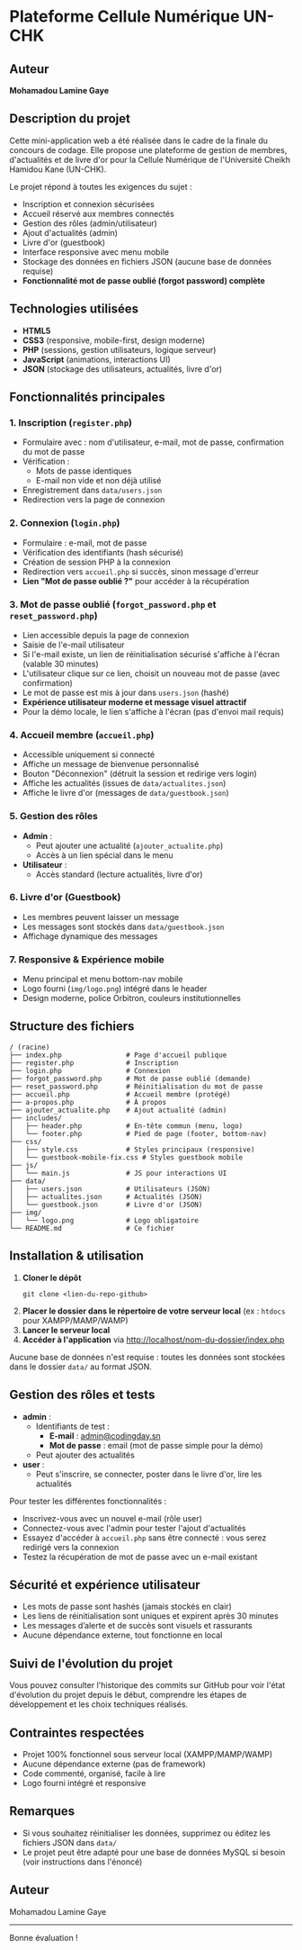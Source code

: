 # Plateforme Cellule Numérique UN-CHK

## Auteur
**Mohamadou Lamine Gaye**

## Description du projet
Cette mini-application web a été réalisée dans le cadre de la finale du concours de codage. Elle propose une plateforme de gestion de membres, d'actualités et de livre d'or pour la Cellule Numérique de l'Université Cheikh Hamidou Kane (UN-CHK).

Le projet répond à toutes les exigences du sujet :
- Inscription et connexion sécurisées
- Accueil réservé aux membres connectés
- Gestion des rôles (admin/utilisateur)
- Ajout d'actualités (admin)
- Livre d'or (guestbook)
- Interface responsive avec menu mobile
- Stockage des données en fichiers JSON (aucune base de données requise)
- **Fonctionnalité mot de passe oublié (forgot password) complète**

## Technologies utilisées
- **HTML5**
- **CSS3** (responsive, mobile-first, design moderne)
- **PHP** (sessions, gestion utilisateurs, logique serveur)
- **JavaScript** (animations, interactions UI)
- **JSON** (stockage des utilisateurs, actualités, livre d'or)

## Fonctionnalités principales

### 1. Inscription (`register.php`)
- Formulaire avec : nom d'utilisateur, e-mail, mot de passe, confirmation du mot de passe
- Vérification :
  - Mots de passe identiques
  - E-mail non vide et non déjà utilisé
- Enregistrement dans `data/users.json`
- Redirection vers la page de connexion

### 2. Connexion (`login.php`)
- Formulaire : e-mail, mot de passe
- Vérification des identifiants (hash sécurisé)
- Création de session PHP à la connexion
- Redirection vers `accueil.php` si succès, sinon message d'erreur
- **Lien "Mot de passe oublié ?"** pour accéder à la récupération

### 3. Mot de passe oublié (`forgot_password.php` et `reset_password.php`)
- Lien accessible depuis la page de connexion
- Saisie de l'e-mail utilisateur
- Si l'e-mail existe, un lien de réinitialisation sécurisé s'affiche à l'écran (valable 30 minutes)
- L'utilisateur clique sur ce lien, choisit un nouveau mot de passe (avec confirmation)
- Le mot de passe est mis à jour dans `users.json` (hashé)
- **Expérience utilisateur moderne et message visuel attractif**
- Pour la démo locale, le lien s'affiche à l'écran (pas d'envoi mail requis)

### 4. Accueil membre (`accueil.php`)
- Accessible uniquement si connecté
- Affiche un message de bienvenue personnalisé
- Bouton "Déconnexion" (détruit la session et redirige vers login)
- Affiche les actualités (issues de `data/actualites.json`)
- Affiche le livre d'or (messages de `data/guestbook.json`)

### 5. Gestion des rôles
- **Admin** :
  - Peut ajouter une actualité (`ajouter_actualite.php`)
  - Accès à un lien spécial dans le menu
- **Utilisateur** :
  - Accès standard (lecture actualités, livre d'or)

### 6. Livre d'or (Guestbook)
- Les membres peuvent laisser un message
- Les messages sont stockés dans `data/guestbook.json`
- Affichage dynamique des messages

### 7. Responsive & Expérience mobile
- Menu principal et menu bottom-nav mobile
- Logo fourni (`img/logo.png`) intégré dans le header
- Design moderne, police Orbitron, couleurs institutionnelles

## Structure des fichiers

```
/ (racine)
├── index.php                # Page d'accueil publique
├── register.php             # Inscription
├── login.php                # Connexion
├── forgot_password.php      # Mot de passe oublié (demande)
├── reset_password.php       # Réinitialisation du mot de passe
├── accueil.php              # Accueil membre (protégé)
├── a-propos.php             # À propos
├── ajouter_actualite.php    # Ajout actualité (admin)
├── includes/
│   ├── header.php           # En-tête commun (menu, logo)
│   └── footer.php           # Pied de page (footer, bottom-nav)
├── css/
│   ├── style.css            # Styles principaux (responsive)
│   └── guestbook-mobile-fix.css # Styles guestbook mobile
├── js/
│   └── main.js              # JS pour interactions UI
├── data/
│   ├── users.json           # Utilisateurs (JSON)
│   ├── actualites.json      # Actualités (JSON)
│   └── guestbook.json       # Livre d'or (JSON)
├── img/
│   └── logo.png             # Logo obligatoire
└── README.md                # Ce fichier
```

## Installation & utilisation

1. **Cloner le dépôt**
   ```
   git clone <lien-du-repo-github>
   ```
2. **Placer le dossier dans le répertoire de votre serveur local** (ex : `htdocs` pour XAMPP/MAMP/WAMP)
3. **Lancer le serveur local**
4. **Accéder à l'application** via [http://localhost/nom-du-dossier/index.php](http://localhost/nom-du-dossier/index.php)

Aucune base de données n'est requise : toutes les données sont stockées dans le dossier `data/` au format JSON.

## Gestion des rôles et tests
- **admin** :
  - Identifiants de test :
    - **E-mail** : admin@codingday.sn
    - **Mot de passe** : email (mot de passe simple pour la démo)
  - Peut ajouter des actualités
- **user** :
  - Peut s'inscrire, se connecter, poster dans le livre d'or, lire les actualités

Pour tester les différentes fonctionnalités :
- Inscrivez-vous avec un nouvel e-mail (rôle user)
- Connectez-vous avec l'admin pour tester l'ajout d'actualités
- Essayez d'accéder à `accueil.php` sans être connecté : vous serez redirigé vers la connexion
- Testez la récupération de mot de passe avec un e-mail existant

## Sécurité et expérience utilisateur
- Les mots de passe sont hashés (jamais stockés en clair)
- Les liens de réinitialisation sont uniques et expirent après 30 minutes
- Les messages d’alerte et de succès sont visuels et rassurants
- Aucune dépendance externe, tout fonctionne en local

## Suivi de l'évolution du projet
Vous pouvez consulter l'historique des commits sur GitHub pour voir l'état d'évolution du projet depuis le début, comprendre les étapes de développement et les choix techniques réalisés.

## Contraintes respectées
- Projet 100% fonctionnel sous serveur local (XAMPP/MAMP/WAMP)
- Aucune dépendance externe (pas de framework)
- Code commenté, organisé, facile à lire
- Logo fourni intégré et responsive

## Remarques
- Si vous souhaitez réinitialiser les données, supprimez ou éditez les fichiers JSON dans `data/`
- Le projet peut être adapté pour une base de données MySQL si besoin (voir instructions dans l'énoncé)

## Auteur
Mohamadou Lamine Gaye

---
Bonne évaluation !
